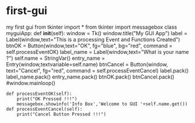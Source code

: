 # first-gui
my first gui
from tkinter import *
from tkinter import messagebox
class myguiApp:
    def __init__(self):
        window = Tk()
        window.title("My GUI App")
        label = Label(window,text="This is a processing Event and Functions Created")
        btnOK = Button(window,text="OK", fg="blue", bg="red", command = self.processEventOK)
        label_name = Label(window,text="What is your name ?")
        self.name = StringVar()
        entry_name = Entry(window,textvariable=self.name)
        btnCancel = Button(window, text="Cancel", fg="red", command = self.processEventCancel)
        label.pack()
        label_name.pack()
        entry_name.pack()
        btnOK.pack()
        btnCancel.pack()
        #window.mainloop()

    def processEventOK(self):
        print("OK Pressed !!!")
        messagebox.showinfo('Info Box','Welcome to GUI '+self.name.get())
    def processEventCancel(self):
        print("Cancel Button Pressed !!!")
